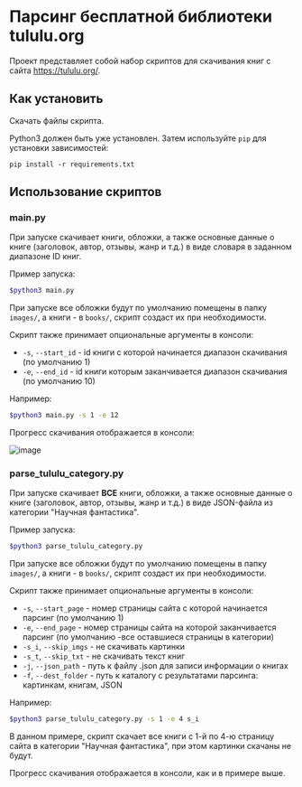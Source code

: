 # Парсинг бесплатной библиотеки tululu.org

Проект представляет собой набор скриптов для скачивания книг с сайта https://tululu.org/.

## Как установить

Скачать файлы скрипта.

Python3 должен быть уже установлен. 
Затем используйте `pip` для установки зависимостей:
```
pip install -r requirements.txt
```

## Использование скриптов

### main.py

При запуске скачивает книги, обложки, а также основные данные о книге (заголовок, автор, отзывы, жанр и т.д.) в виде словаря в заданном диапазоне ID книг.

Пример запуска:
```bash
$python3 main.py
```

При запуске все обложки будут по умолчанию помещены в папку `images/`, а книги - в `books/`, скрипт создаст их при необходимости.

Скрипт также принимает опциональные аргументы  в консоли:
* `-s`, `--start_id` - id книги с которой начинается диапазон скачивания (по умолчанию 1)
* `-e`, `--end_id` - id книги которым заканчивается диапазон скачивания (по умолчанию 10)

Например:
```bash
$python3 main.py -s 1 -e 12
```
Прогресс скачивания отображается в консоли:

![image](https://user-images.githubusercontent.com/67222917/221357826-0c022d36-78a8-43a6-a897-0ad22017c878.png)

### parse_tululu_category.py

При запуске скачивает **ВСЕ** книги, обложки, а также основные данные о книге (заголовок, автор, отзывы, жанр и т.д.) в виде JSON-файла из категории "Научная фантастика".

Пример запуска:
```bash
$python3 parse_tululu_category.py
```

При запуске все обложки будут по умолчанию помещены в папку `images/`, а книги - в `books/`, скрипт создаст их при необходимости.

Скрипт также принимает опциональные аргументы  в консоли:
* `-s`, `--start_page` - номер страницы сайта с которой начинается парсинг (по умолчанию 1)
* `-e`, `--end_page` - номер страницы сайта на которой заканчивается парсинг (по умолчанию -все оставшиеся страницы в категории)
* `-s_i`, `--skip_imgs` - не скачивать картинки
* `-s_t`, `--skip_txt` - не скачивать текст книг
* `-j`, `--json_path` - путь к файлу .json для записи информации о книгах
* `-f`, `--dest_folder` - путь к каталогу с результатами парсинга: картинкам, книгам, JSON

Например:
```bash
$python3 parse_tululu_category.py -s 1 -e 4 s_i
```
В данном примере, скрипт скачает все книги с 1-й по 4-ю страницу сайта в категории "Научная фантастика", при этом картинки скачаны не будут.

Прогресс скачивания отображается в консоли, как и в примере выше.
